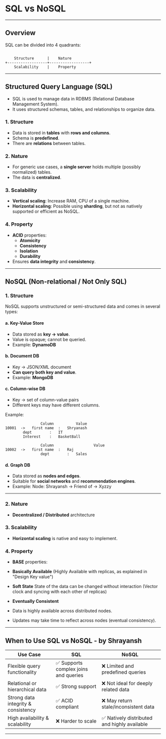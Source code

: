 # SQL vs NoSQL

---

## Overview

SQL can be divided into 4 quadrants:

```

    Structure      |    Nature           
+------------------+------------------+
    Scalability    |    Property         

```

---

## Structured Query Language (SQL)

- SQL is used to manage data in RDBMS (Relational Database Management System).
- It uses structured schemas, tables, and relationships to organize data.

### 1. Structure
- Data is stored in **tables** with **rows and columns**.
- Schema is **predefined**.
- There are **relations** between tables.

### 2. Nature
- For generic use cases, a **single server** holds multiple (possibly normalized) tables.
- The data is **centralized**.

### 3. Scalability
- **Vertical scaling**: Increase RAM, CPU of a single machine.
- **Horizontal scaling**: Possible using **sharding**, but not as natively supported or efficient as NoSQL.

### 4. Property
- **ACID** properties:
  - **Atomicity**
  - **Consistency**
  - **Isolation**
  - **Durability**
- Ensures **data integrity** and **consistency**.

---

## NoSQL (Non-relational / Not Only SQL)

### 1. Structure

NoSQL supports unstructured or semi-structured data and comes in several types:

#### a. Key-Value Store
- Data stored as **key → value**.
- Value is opaque; cannot be queried.
- Example: **DynamoDB**

#### b. Document DB
- Key → JSON/XML document
- **Can query both key and value**.
- Example: **MongoDB**

#### c. Column-wise DB
- Key → set of column-value pairs
- Different keys may have different columns.

Example:
```
                Column          Value
10001  -> 	first name	:	Shryanash
		dept		:	IT
		Interest	:	BasketBall

                Column                  Value
10002  -> 	first name	:	Raj
                dept		:	Sales
```

#### d. Graph DB
- Data stored as **nodes and edges**.
- Suitable for **social networks** and **recommendation engines**.
- Example: Node: Shrayansh → Friend of → Xyzzy

---

### 2. Nature
- **Decentralized / Distributed** architecture

### 3. Scalability
- **Horizontal scaling** is native and easy to implement.

### 4. Property
- **BASE** properties:
- **Basically Available** (Highly Available with replicas, as explained in "Design Key value")
- **Soft State** State of the data can be changed without interaction (Vector clock and syncing with each other of replicas)
- **Eventually Consistent**


- Data is highly available across distributed nodes.
- Updates may take time to reflect across nodes (eventual consistency).

---

## When to Use SQL vs NoSQL - by Shrayansh

| Use Case                             | SQL                                   | NoSQL                                   |
|-------------------------------------|----------------------------------------|------------------------------------------|
| Flexible query functionality        | ✅ Supports complex joins and queries  | ❌ Limited and predefined queries         |
| Relational or hierarchical data     | ✅ Strong support                      | ❌ Not ideal for deeply related data      |
| Strong data integrity & consistency | ✅ ACID compliant                      | ❌ May return stale/inconsistent data     |
| High availability & scalability     | ❌ Harder to scale                     | ✅ Natively distributed and highly available |

---


